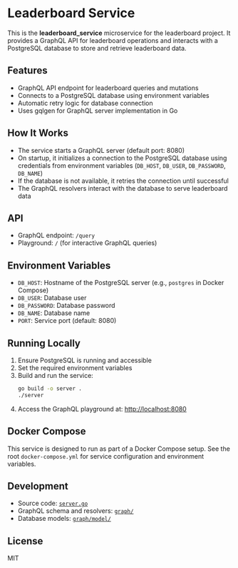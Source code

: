 # Leaderboard Service

This is the **leaderboard_service** microservice for the leaderboard project. It provides a GraphQL API for leaderboard operations and interacts with a PostgreSQL database to store and retrieve leaderboard data.

## Features

- GraphQL API endpoint for leaderboard queries and mutations
- Connects to a PostgreSQL database using environment variables
- Automatic retry logic for database connection
- Uses gqlgen for GraphQL server implementation in Go

## How It Works

- The service starts a GraphQL server (default port: 8080)
- On startup, it initializes a connection to the PostgreSQL database using credentials from environment variables (`DB_HOST`, `DB_USER`, `DB_PASSWORD`, `DB_NAME`)
- If the database is not available, it retries the connection until successful
- The GraphQL resolvers interact with the database to serve leaderboard data

## API

- GraphQL endpoint: `/query`
- Playground: `/` (for interactive GraphQL queries)

## Environment Variables

- `DB_HOST`: Hostname of the PostgreSQL server (e.g., `postgres` in Docker Compose)
- `DB_USER`: Database user
- `DB_PASSWORD`: Database password
- `DB_NAME`: Database name
- `PORT`: Service port (default: 8080)

## Running Locally

1. Ensure PostgreSQL is running and accessible
2. Set the required environment variables
3. Build and run the service:
   ```sh
   go build -o server .
   ./server
   ```
4. Access the GraphQL playground at:
   [http://localhost:8080](http://localhost:8080)

## Docker Compose

This service is designed to run as part of a Docker Compose setup. See the root `docker-compose.yml` for service configuration and environment variables.

## Development

- Source code: [`server.go`](server.go)
- GraphQL schema and resolvers: [`graph/`](graph/)
- Database models: [`graph/model/`](graph/model/)

## License

MIT
